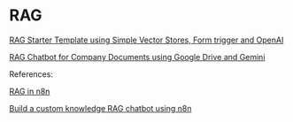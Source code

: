# RAG

[RAG Starter Template using Simple Vector Stores, Form trigger and OpenAI](https://n8n.io/workflows/5010-rag-starter-template-using-simple-vector-stores-form-trigger-and-openai/)

[RAG Chatbot for Company Documents using Google Drive and Gemini](https://n8n.io/workflows/2753-rag-chatbot-for-company-documents-using-google-drive-and-gemini/)

References:

[RAG in n8n](https://docs.n8n.io/advanced-ai/rag-in-n8n/)

[Build a custom knowledge RAG chatbot using n8n](https://blog.n8n.io/rag-chatbot/)